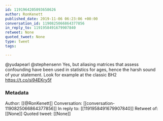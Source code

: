 ```yaml
---
id: 1191964205093658626
author: RonKenett
published_date: 2019-11-06 06:23:06 +00:00
conversation_id: 1190825066864377856
in_reply_to: 1191958491679907840
retweet: None
quoted_tweet: None
type: tweet
tags:

---
```


@yudapearl @stephensenn Yes, but aliasing matrices that assess confounding have been used in statistics for ages, hence the harsh sound of your statement. Look for example at the classic BH2 https://t.co/si94EKry5f

### Metadata

Author: [[@RonKenett]]
Conversation: [[conversation-1190825066864377856]]
In reply to: [[1191958491679907840]]
Retweet of: [[None]]
Quoted tweet: [[None]]
